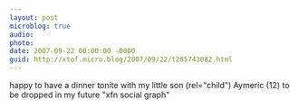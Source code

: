 ```yaml
---
layout: post
microblog: true
audio: 
photo: 
date: 2007-09-22 00:00:00 -0000
guid: http://xtof.micro.blog/2007/09/22/t285743082.html
---
```

happy to have a dinner tonite with my little son (rel="child") Aymeric (12) to be dropped in my future "xfn social graph"
